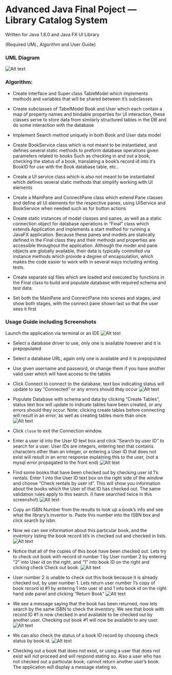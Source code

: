 # Advanced Java Final Poject — Library Catalog System
Written for Java 1.8.0 and Java FX UI Library

(Required UML, Algorithm and User Guide)

### UML Diagram

![Alt text](screenshots/UML_Diagram.png?raw=true "UML")




### Algorithm:

- Create Interface and Super class TableModel which implements methods and variables that will be shared between it’s subclasses

- Create subclasses of TabelModel Book and User which each contain a map of property names and bindable properties for UI interaction, these classes serve to store data from similarly structured tables in the DB and do some interaction with the database
- Implement Search method uniquely in both Book and User data model
- Create BookService class which is not meant to be instantiated, and defines several static methods to preform database operations given parameters related to books Such as checking in and out a book, checking the status of a book, translating a book’s record id into it’s BookID for use with the Book database table, etc..

- Create a UI service class which is also not meant to be instantiated which defines several static methods that simplify working with UI elements

- Create a MainPane and ConnectPane class which extend Pane classes and define all UI elements for the respective panes, using UIService and BookService when needed such as for button actions

- Create static instances of model classes and panes, as well as a static connection object for database operations in “Final” class which extends Application and implements a start method for running a JavaFX application. Because these panes and models are statically defined in the Final class they and their methods and properties are accessible throughout the application.  Although the model and pane objects are globally available, their data is typically controlled via instance methods which provide a degree of encapsulation, which makes the code easier to work with in several ways including writing tests.

- Create separate sql files which are loaded and executed by functions in the Final class to build and populate database with required schema and test data. 

- Set both the MainPane and ConnectPane into scenes and stages, and show both stages, with the connect pane shown last so that the user sees it first

### Usage Guide including Screenshots
Launch the application via terminal or an IDE
![Alt text](screenshots/1.png?raw=true "1")

- Select a database driver to use, only one is available however and it is prepopulated
- Select a database URL, again only one is available and it is prepopulated
- Use given username and password, or change them if you have another valid user which will have access to the tables
- Click Connect to connect to the database, text box indicating status will update to say “Connected” or any errors should they occur
  ![Alt text](screenshots/2.png?raw=true "2")

- Populate Database with schema and data by clicking “Create Tables”, status text box will update to indicate tables have been created, or any errors should they occur. Note: clicking create tables before connecting will result in an error, as well as creating tables more than once.
  ![Alt text](screenshots/3.png?raw=true "3")
- Click `close` to exit the Connection window.
- Enter a user id into the User ID text box and click “Search by user ID” to search for a user.  User IDs are integers, entering text that contains characters other than an integer, or entering a User ID that does not exist will result in an error response explaining this to the user, (not a mysql error propagated to the front end)
  ![Alt text](screenshots/4.png?raw=true "4")
- Find some books that have been checked out by checking user id 1’s rentals. Enter 1 into the User ID text box on the right side of the window and choose “Check rentals by user id”. This will show you information about the books which the User of that ID has checked out. The same validation rules apply to this search. (I have searched twice in this screenshot)
  ![Alt text](screenshots/5.png?raw=true "5")
- Copy an ISBN Number from the results to look up a book’s info and see what the library’s inventor is. Paste this number into the ISBN box and click search by isbn.
- Now we can see information about this particular book, and the inventory listing the book record Id’s in checked out and checked in lists.
  ![Alt text](screenshots/6.png?raw=true "6")
- Notice that all of the copies of this book have been checked out.  Lets try to check out book with record id number 1 by User number 2 by entering “2” into User id on the right, and “1” into book ID on the right and clicking check Check out book.
  ![Alt text](screenshots/7.png?raw=true "7")
- User number 2 is unable to check out this book because it is already checked out, by user number 1.  Lets return user number 1’s copy of book record id #1 by entering 1 into user id and 1 into book id on the right hand side panel and clicking “Return Book”
  ![Alt text](screenshots/8.png?raw=true "8")
- We see a message saying that the book has been returned, now lets search by the same ISBN to check the inventory. We see that book with record ID #1 is now checked in and available to be checked out by another user. Checking out book #1 will now be available to any user.
   ![Alt text](screenshots/9.png?raw=true "7")
- We can also check the status of a book ID record by choosing check status by book id.
  ![Alt text](screenshots/9.png?raw=true "9")
- Checking out a book that does not exist, or using a user that does not exist will not proceed and will respond stating so. Also a user who has not checked out a particular book, cannot return another user’s book.  The application will display a message stating so. 
